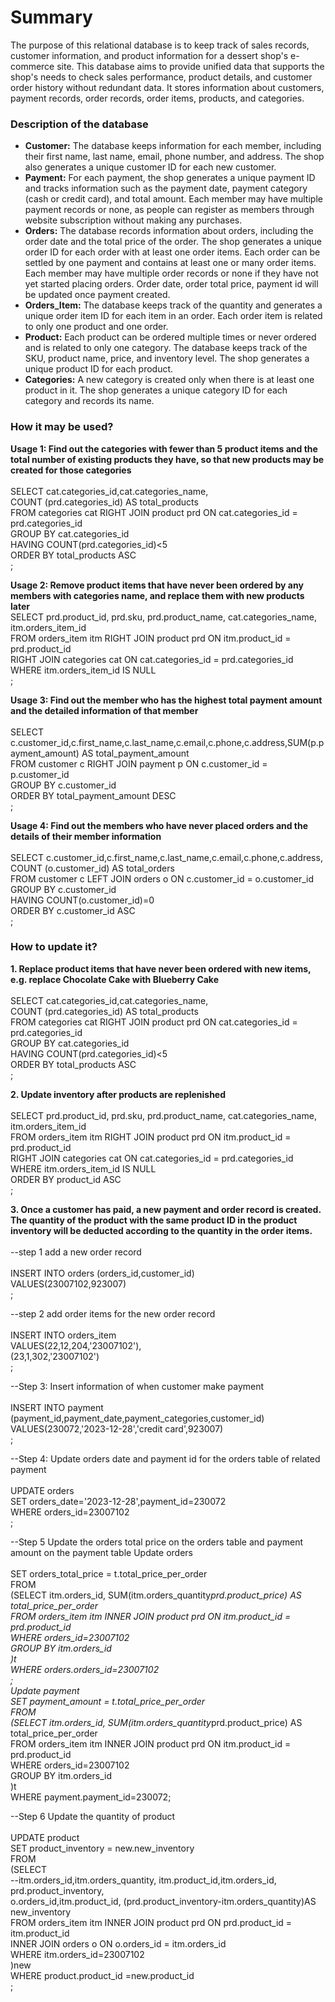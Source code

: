 <H1>Summary</H1>
<p>The purpose of this relational database is to keep track of sales records, customer information, and product information for a dessert shop's e-commerce site. This database aims to provide unified data that supports the shop's needs to check sales performance, product details, and customer order history without redundant data. It stores information about customers, payment records, order records, order items, products, and categories.</p>
<H3>Description of the database</H3>
<ul><li><b>Customer:</b> The database keeps information for each member, including their first name, last name, email, phone number, and address. The shop also generates a unique customer ID for each new customer.</li>
<li><b>Payment:</b> For each payment, the shop generates a unique payment ID and tracks information such as the payment date, payment category (cash or credit card), and total amount. Each member may have multiple payment records or none, as people can register as members through website subscription without making any purchases. </li>
<li><b>Orders:</b> The database records information about orders, including the order date and the total price of the order. The shop generates a unique order ID for each order with at least one order items. Each order can be settled by one payment and contains at least one or many order items. Each member may have multiple order records or none if they have not yet started placing orders. Order date, order total price, payment id will be updated once payment created.</li>
<li><b>Orders_Item:</b> The database keeps track of the quantity and generates a unique order item ID for each item in an order. Each order item is related to only one product and one order.</li>
<li><b>Product:</b> Each product can be ordered multiple times or never ordered and is related to only one category. The database keeps track of the SKU, product name, price, and inventory level. The shop generates a unique product ID for each product.</li>
<li><b>Categories:</b> A new category is created only when there is at least one product in it. The shop generates a unique category ID for each category and records its name.</li>
</ul>
		
<H3>How it may be used?</H3>
<p><b>Usage 1: Find out the categories with fewer than 5 product items and the total number of existing products they have, so that new products may be created for those categories</b>
<br>
<br>
SELECT cat.categories_id,cat.categories_name, <br>
COUNT (prd.categories_id) AS total_products<br>
FROM categories cat RIGHT JOIN product prd ON cat.categories_id = prd.categories_id<br>
GROUP BY cat.categories_id<br>
HAVING COUNT(prd.categories_id)<5<br>
ORDER BY total_products ASC<br>
;
</p>
<p><b>Usage 2: Remove product items that have never been ordered by any members with categories name, and replace them with new products later</b>
 
  <br>
SELECT prd.product_id, prd.sku, prd.product_name, cat.categories_name, itm.orders_item_id<br>
FROM orders_item itm RIGHT JOIN product prd ON itm.product_id = prd.product_id <br>
RIGHT JOIN categories cat ON cat.categories_id = prd.categories_id<br>
WHERE itm.orders_item_id IS NULL<br>
;
</p>
<p><b>Usage 3: Find out the member who has the highest total payment amount and the detailed information of that member</b>
  <br>
  <br>
SELECT c.customer_id,c.first_name,c.last_name,c.email,c.phone,c.address,SUM(p.payment_amount) AS total_payment_amount<br>
FROM customer c RIGHT JOIN payment p ON c.customer_id = p.customer_id<br>
GROUP BY c.customer_id<br>
ORDER BY total_payment_amount DESC<br>
;
</p>
<p><b>Usage 4: Find out the members who have never placed orders and the details of their member information</b>
  <br>
  <br>
SELECT c.customer_id,c.first_name,c.last_name,c.email,c.phone,c.address, COUNT (o.customer_id) AS total_orders<br>
FROM customer c LEFT JOIN orders o ON c.customer_id = o.customer_id<br>
GROUP BY c.customer_id<br>
HAVING COUNT(o.customer_id)=0<br>
ORDER BY c.customer_id ASC<br>
;
  </p>
<H3>How to update it?</H3>
<b>1.	Replace product items that have never been ordered with new items, e.g. replace Chocolate Cake with Blueberry Cake</b>
<br>
<br>
SELECT cat.categories_id,cat.categories_name, <br>
COUNT (prd.categories_id) AS total_products <br>
FROM categories cat RIGHT JOIN product prd ON cat.categories_id = prd.categories_id<br>
GROUP BY cat.categories_id<br>
HAVING COUNT(prd.categories_id)<5<br>
ORDER BY total_products ASC<br>
;

<b>2.	Update inventory after products are replenished</b>
<br>
<br>
SELECT prd.product_id, prd.sku, prd.product_name, cat.categories_name, itm.orders_item_id<br>
FROM orders_item itm RIGHT JOIN product prd ON itm.product_id = prd.product_id <br>
RIGHT JOIN categories cat ON cat.categories_id = prd.categories_id<br>
WHERE itm.orders_item_id IS NULL<br>
ORDER BY product_id ASC<br>
;

<b>3.	Once a customer has paid, a new payment and order record is created. The quantity of the product with the same product ID in the product inventory will be deducted according to the quantity in the order items.</b>
<br>
<br>
--step 1 add a new order record
<br>
<br>
INSERT INTO orders (orders_id,customer_id)<br>
VALUES(23007102,923007)<br>
;
 
--step 2 add order items for the new order record
<br>
<br>
INSERT INTO orders_item<br>
VALUES(22,12,204,'23007102'),<br>
(23,1,302,'23007102')<br>
;

--Step 3: Insert information of when customer make payment
<br>
<br>
INSERT INTO payment (payment_id,payment_date,payment_categories,customer_id)<br>
VALUES(230072,'2023-12-28','credit card',923007)<br>
;

--Step 4: Update orders date and payment id for the orders table of related payment
<br>
<br>
UPDATE orders<br>
SET orders_date='2023-12-28',payment_id=230072<br>
WHERE orders_id=23007102<br>
;

--Step 5 Update the orders total price on the orders table and payment amount on the payment table
Update orders
<br>
<br>
SET orders_total_price = t.total_price_per_order<br>
FROM<br>
(SELECT itm.orders_id, SUM(itm.orders_quantity*prd.product_price) AS total_price_per_order<br>
FROM orders_item itm INNER JOIN product prd ON itm.product_id = prd.product_id <br>
WHERE orders_id=23007102<br>
 GROUP BY itm.orders_id<br>
)t<br>
WHERE orders.orders_id=23007102<br>
;
<br>
Update payment<br>
SET payment_amount = t.total_price_per_order<br>
FROM <br>
(SELECT itm.orders_id, SUM(itm.orders_quantity*prd.product_price) AS total_price_per_order<br>
FROM orders_item itm INNER JOIN product prd ON itm.product_id = prd.product_id <br>
WHERE orders_id=23007102<br>
 GROUP BY itm.orders_id<br>
)t<br>
WHERE payment.payment_id=230072;<br>

--Step 6 Update the quantity of product
<br>
<br>
UPDATE product <br>
SET product_inventory = new.new_inventory <br>
FROM<br>
(SELECT <br>
 --itm.orders_id,itm.orders_quantity, itm.product_id,itm.orders_id, prd.product_inventory, <br>
 o.orders_id,itm.product_id, (prd.product_inventory-itm.orders_quantity)AS new_inventory <br>
FROM orders_item itm INNER JOIN product prd ON prd.product_id = itm.product_id <br>
 INNER JOIN orders o ON o.orders_id = itm.orders_id<br>
 WHERE itm.orders_id=23007102<br>
)new<br>
WHERE product.product_id =new.product_id<br>
; <br>
